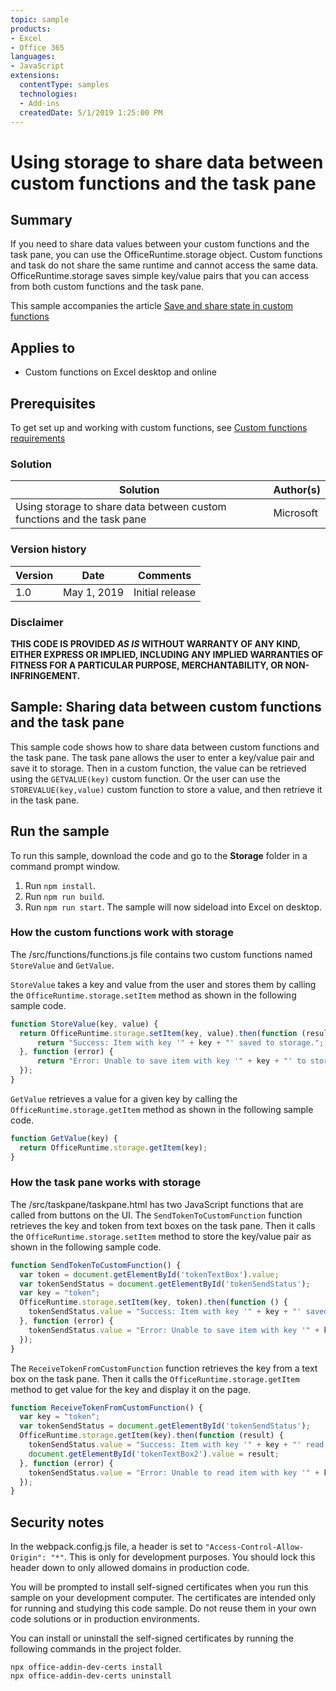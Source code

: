 ```yaml
---
topic: sample
products:
- Excel
- Office 365
languages:
- JavaScript
extensions:
  contentType: samples
  technologies:
  - Add-ins
  createdDate: 5/1/2019 1:25:00 PM
---
```


# Using storage to share data between custom functions and the task pane

## Summary

If you need to share data values between your custom functions and the task pane, you can use the OfficeRuntime.storage object. Custom functions and task do not share the same runtime and cannot access the same data. OfficeRuntime.storage saves simple key/value pairs that you can access from both custom functions and the task pane.

This sample accompanies the article [Save and share state in custom functions](https://docs.microsoft.com/office/dev/add-ins/excel/custom-functions-save-state)

## Applies to

- Custom functions on Excel desktop and online

## Prerequisites

To get set up and working with custom functions, see [Custom functions requirements](https://docs.microsoft.com/office/dev/add-ins/excel/custom-functions-requirements)

### Solution ###

Solution | Author(s)
---------|----------
Using storage to share data between custom functions and the task pane | Microsoft

### Version history ###

Version  | Date | Comments
---------| -----| --------
1.0  | May 1, 2019 | Initial release

### Disclaimer ###

**THIS CODE IS PROVIDED *AS IS* WITHOUT WARRANTY OF ANY KIND, EITHER EXPRESS OR IMPLIED, INCLUDING ANY IMPLIED WARRANTIES OF FITNESS FOR A PARTICULAR PURPOSE, MERCHANTABILITY, OR NON-INFRINGEMENT.**

## Sample: Sharing data between custom functions and the task pane

This sample code shows how to share data between custom functions and the task pane. The task pane allows the user to enter a key/value pair and save it to storage. Then in a custom function, the value can be retrieved using the `GETVALUE(key)` custom function. Or the user can use the `STOREVALUE(key,value)` custom function to store a value, and then retrieve it in the task pane.

## Run the sample

To run this sample, download the code and go to the **Storage** folder in a command prompt window.

1. Run `npm install`.
2. Run `npm run build`.
3. Run `npm run start`. The sample will now sideload into Excel on desktop.

### How the custom functions work with storage

The /src/functions/functions.js file contains two custom functions named `StoreValue` and `GetValue`.

`StoreValue` takes a key and value from the user and stores them by calling the `OfficeRuntime.storage.setItem` method as shown in the following sample code.

```js
function StoreValue(key, value) {
  return OfficeRuntime.storage.setItem(key, value).then(function (result) {
      return "Success: Item with key '" + key + "' saved to storage.";
  }, function (error) {
      return "Error: Unable to save item with key '" + key + "' to storage. " + error;
  });
}
```

`GetValue` retrieves a value for a given key by calling the `OfficeRuntime.storage.getItem` method as shown in the following sample code.

```js
function GetValue(key) {
  return OfficeRuntime.storage.getItem(key);
}
```

### How the task pane works with storage

The /src/taskpane/taskpane.html has two JavaScript functions that are called from buttons on the UI. The `SendTokenToCustomFunction` function retrieves the key and token from text boxes on the task pane. Then it calls the `OfficeRuntime.storage.setItem` method to store the key/value pair as shown in the following sample code.

```js
function SendTokenToCustomFunction() {
  var token = document.getElementById('tokenTextBox').value;
  var tokenSendStatus = document.getElementById('tokenSendStatus');
  var key = "token";
  OfficeRuntime.storage.setItem(key, token).then(function () {
    tokenSendStatus.value = "Success: Item with key '" + key + "' saved to Storage.";
  }, function (error) {
    tokenSendStatus.value = "Error: Unable to save item with key '" + key + "' to Storage. " + error;
  });
}
```

The `ReceiveTokenFromCustomFunction` function retrieves the key from a text box on the task pane. Then it calls the `OfficeRuntime.storage.getItem` method to get value for the key and display it on the page.

```js
function ReceiveTokenFromCustomFunction() {
  var key = "token";
  var tokenSendStatus = document.getElementById('tokenSendStatus');
  OfficeRuntime.storage.getItem(key).then(function (result) {
    tokenSendStatus.value = "Success: Item with key '" + key + "' read from Storage.";
    document.getElementById('tokenTextBox2').value = result;
  }, function (error) {
    tokenSendStatus.value = "Error: Unable to read item with key '" + key + "' from Storage. " + error;
  });
}
```

## Security notes

In the webpack.config.js file, a header is set to  `"Access-Control-Allow-Origin": "*"`. This is only for development purposes. You should lock this header down to only allowed domains in production code.

You will be prompted to install self-signed certificates when you run this sample on your development computer. The certificates are intended only for running and studying this code sample. Do not reuse them in your own code solutions or in production environments.

You can install or uninstall the self-signed certificates by running the following commands in the project folder.

```cli
npx office-addin-dev-certs install
npx office-addin-dev-certs uninstall
```
